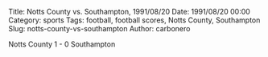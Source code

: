 Title: Notts County vs. Southampton, 1991/08/20
Date: 1991/08/20 00:00
Category: sports
Tags: football, football scores, Notts County, Southampton
Slug: notts-county-vs-southampton
Author: carbonero


Notts County 1 - 0 Southampton
